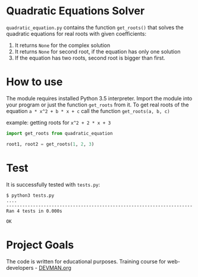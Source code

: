 # Quadratic Equations Solver

`quadratic_equation.py` contains the function `get_roots()` that solves the quadratic equations for real roots with given coefficients:

1. It returns `None` for the complex solution
2. It returns `None` for second root, if the equation has only one solution
3. If the equation has two roots, second root is bigger than first.

# How to use

The module requires installed Python 3.5 interpreter.
Import the module into your program or just the function `get_roots` from it. To get real roots
 of the equation `a * x^2 + b * x + c` call the function `get_roots(a, b, c)`

example:  getting roots for `x^2 + 2 * x + 3`

```python
import get_roots from quadratic_equation

root1, root2 = get_roots(1, 2, 3)
```

# Test

It is successfully tested with `tests.py`:
```
$ python3 tests.py
....
----------------------------------------------------------------------
Ran 4 tests in 0.000s

OK
```


# Project Goals

The code is written for educational purposes. Training course for web-developers - [DEVMAN.org](https://devman.org)
